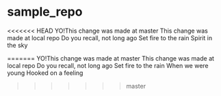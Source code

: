 # sample_repo
<<<<<<< HEAD
YO!This change was made at master
This change was made at local repo
Do you recall, not long ago
Set fire to the rain
Spirit in the sky

=======
YO!This change was made at master
This change was made at local repo
Do you recall, not long ago
Set fire to the rain
When we were young
Hooked on a feeling
>>>>>>> master
